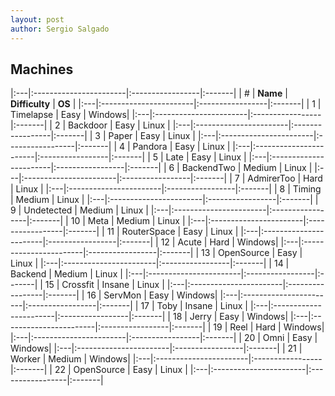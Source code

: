 ```yaml
---
layout: post
author: Sergio Salgado
---
```


## [](#header-2)Machines

|:---|:-----------------------|:-----------------|:-------|
| #  |        **Name**        |  **Difficulty**  | **OS** |
|:---|:-----------------------|:-----------------|:-------|
| 1  | Timelapse              | Easy             | Windows|
|:---|:-----------------------|:-----------------|:-------|
| 2  | Backdoor               | Easy             | Linux  |
|:---|:-----------------------|:-----------------|:-------|
| 3  | Paper                  | Easy             | Linux  |
|:---|:-----------------------|:-----------------|:-------|
| 4  | Pandora                | Easy             | Linux  |
|:---|:-----------------------|:-----------------|:-------|
| 5  | Late                   | Easy             | Linux  |
|:---|:-----------------------|:-----------------|:-------|
| 6  | BackendTwo             | Medium           | Linux  |
|:---|:-----------------------|:-----------------|:-------|
| 7  | AdmirerToo             | Hard             | Linux  |
|:---|:-----------------------|:-----------------|:-------|
| 8  | Timing                 | Medium           | Linux  |
|:---|:-----------------------|:-----------------|:-------|
| 9  | Undetected             | Medium           | Linux  |
|:---|:-----------------------|:-----------------|:-------|
| 10 | Meta                   | Medium           | Linux  |
|:---|:-----------------------|:-----------------|:-------|
| 11 | RouterSpace            | Easy             | Linux  |
|:---|:-----------------------|:-----------------|:-------|
| 12 | Acute                  | Hard             | Windows|
|:---|:-----------------------|:-----------------|:-------|
| 13 | OpenSource             | Easy             | Linux  |
|:---|:-----------------------|:-----------------|:-------|
| 14 | Backend                | Medium           | Linux  |
|:---|:-----------------------|:-----------------|:-------|
| 15 | Crossfit               | Insane           | Linux  |
|:---|:-----------------------|:-----------------|:-------|
| 16 | ServMon                | Easy             | Windows|
|:---|:-----------------------|:-----------------|:-------|
| 17 | Toby                   | Insane           | Linux  |
|:---|:-----------------------|:-----------------|:-------|
| 18 | Jerry                  | Easy             | Windows|
|:---|:-----------------------|:-----------------|:-------|
| 19 | Reel                   | Hard             | Windows|
|:---|:-----------------------|:-----------------|:-------|
| 20 | Omni                   | Easy             | Windows|
|:---|:-----------------------|:-----------------|:-------|
| 21 | Worker                 | Medium           | Windows|
|:---|:-----------------------|:-----------------|:-------|
| 22 | OpenSource             | Easy             | Linux  |
|:---|:-----------------------|:-----------------|:-------|